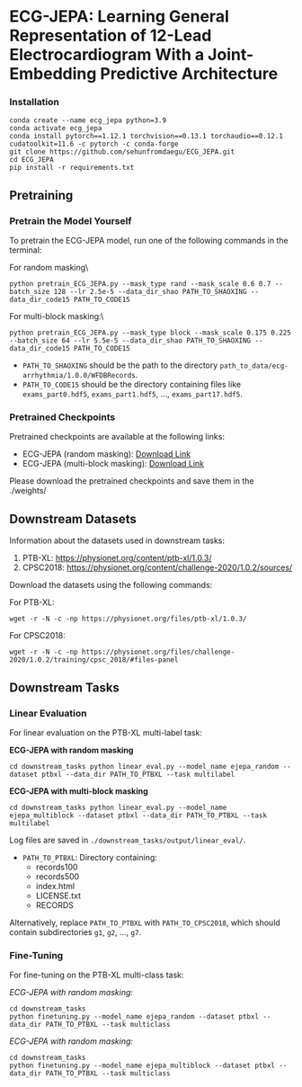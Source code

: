 # ECG-JEPA: Learning General Representation of 12-Lead Electrocardiogram With a Joint-Embedding Predictive Architecture

### Installation
```console
conda create --name ecg_jepa python=3.9
conda activate ecg_jepa
conda install pytorch==1.12.1 torchvision==0.13.1 torchaudio==0.12.1 cudatoolkit=11.6 -c pytorch -c conda-forge
git clone https://github.com/sehunfromdaegu/ECG_JEPA.git
cd ECG_JEPA
pip install -r requirements.txt
```

## Pretraining
### Pretrain the Model Yourself
To pretrain the ECG-JEPA model, run one of the following commands in the terminal:

For random masking\
```console
python pretrain_ECG_JEPA.py --mask_type rand --mask_scale 0.6 0.7 --batch_size 128 --lr 2.5e-5 --data_dir_shao PATH_TO_SHAOXING --data_dir_code15 PATH_TO_CODE15
```

For multi-block masking:\
```console
python pretrain_ECG_JEPA.py --mask_type block --mask_scale 0.175 0.225 --batch_size 64 --lr 5.5e-5 --data_dir_shao PATH_TO_SHAOXING --data_dir_code15 PATH_TO_CODE15
```

- `PATH_TO_SHAOXING` should be the path to the directory `path_to_data/ecg-arrhythmia/1.0.0/WFDBRecords`.
- `PATH_TO_CODE15` should be the directory containing files like `exams_part0.hdf5`, `exams_part1.hdf5`, ..., `exams_part17.hdf5`.

### Pretrained Checkpoints
Pretrained checkpoints are available at the following links:

- ECG-JEPA (random masking): [Download Link](https://drive.google.com/file/d/1mh-XL0XOvvhFbhvuZ9c2KnTHa9B4F3Wx/view?usp=drive_link)
- ECG-JEPA (multi-block masking): [Download Link](https://drive.google.com/file/d/1gMOT4xjQQg0GZkY1iE6NuDzua4ALw00l/view?usp=drive_link)
  
Please download the pretrained checkpoints and save them in the ./weights/

## Downstream Datasets
Information about the datasets used in downstream tasks:

1. PTB-XL: https://physionet.org/content/ptb-xl/1.0.3/
2. CPSC2018: https://physionet.org/content/challenge-2020/1.0.2/sources/

Download the datasets using the following commands:

For PTB-XL:
```console
wget -r -N -c -np https://physionet.org/files/ptb-xl/1.0.3/
```
For CPSC2018:
```console
wget -r -N -c -np https://physionet.org/files/challenge-2020/1.0.2/training/cpsc_2018/#files-panel
```


## Downstream Tasks
### Linear Evaluation 
For linear evaluation on the PTB-XL multi-label task:

**ECG-JEPA with random masking**
```console
cd downstream_tasks python linear_eval.py --model_name ejepa_random --dataset ptbxl --data_dir PATH_TO_PTBXL --task multilabel
```

**ECG-JEPA with multi-block masking**
```console
cd downstream_tasks python linear_eval.py --model_name ejepa_multiblock --dataset ptbxl --data_dir PATH_TO_PTBXL --task multilabel
```

Log files are saved in `./downstream_tasks/output/linear_eval/`.

- `PATH_TO_PTBXL`: Directory containing:
  -  records100
  -  records500
  -  index.html
  -  LICENSE.txt
  -  RECORDS    
 


Alternatively, replace `PATH_TO_PTBXL` with `PATH_TO_CPSC2018`, which should contain subdirectories `g1`, `g2`, ..., `g7`.

### Fine-Tuning
For fine-tuning on the PTB-XL multi-class task:

*ECG-JEPA with random masking:*
```console
cd downstream_tasks
python finetuning.py --model_name ejepa_random --dataset ptbxl --data_dir PATH_TO_PTBXL --task multiclass
```

*ECG-JEPA with random masking:*
```console
cd downstream_tasks
python finetuning.py --model_name ejepa_multiblock --dataset ptbxl --data_dir PATH_TO_PTBXL --task multiclass
```

